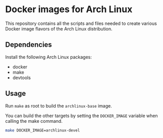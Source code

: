 # Docker images for Arch Linux

This repository contains all the scripts and files needed to create various
Docker image flavors of the Arch Linux distribution.

## Dependencies

Install the following Arch Linux packages:

* docker
* make
* devtools

## Usage

Run `make` as root to build the `archlinux-base` image.

You can build the other targets by setting the `DOCKER_IMAGE` variable when
calling the make command.

```sh
make DOCKER_IMAGE=archlinux-devel
```
